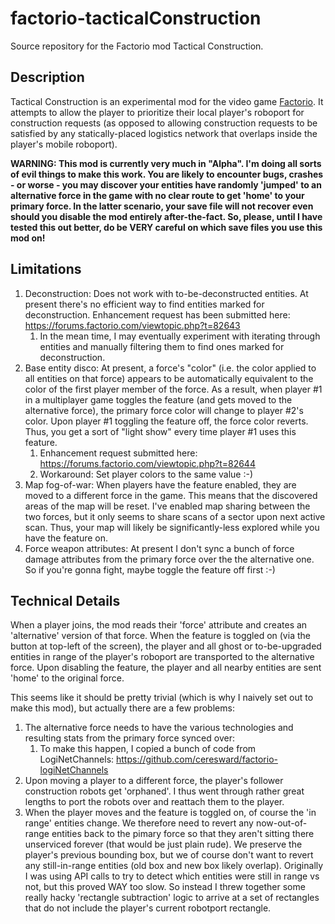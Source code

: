 # factorio-tacticalConstruction

Source repository for the Factorio mod Tactical Construction.

## Description

Tactical Construction is an experimental mod for the video game [Factorio](https://factorio.com/). It attempts to allow the player to prioritize their local player's roboport for construction requests (as opposed to allowing construction requests to be satisfied by any statically-placed logistics network that overlaps inside the player's mobile roboport).

**WARNING: This mod is currently very much in "Alpha". I'm doing all sorts of evil things to make this work. You are likely to encounter bugs, crashes - or worse - you may discover your entities have randomly 'jumped' to an alternative force in the game with no clear route to get 'home' to your primary force. In the latter scenario, your save file will not recover even should you disable the mod entirely after-the-fact. So, please, until I have tested this out better, do be VERY careful on which save files you use this mod on!**

## Limitations

1. Deconstruction: Does not work with to-be-deconstructed entities. At present there's no efficient way to find entities marked for deconstruction. Enhancement request has been submitted here: https://forums.factorio.com/viewtopic.php?t=82643
   1. In the mean time, I may eventually experiment with iterating through entities and manually filtering them to find ones marked for deconstruction.
2. Base entity disco: At present, a force's "color" (i.e. the color applied to all entities on that force) appears to be automatically equivalent to the color of the first player member of the force. As a result, when player #1 in a multiplayer game toggles the feature (and gets moved to the alternative force), the primary force color will change to player #2's color. Upon player #1 toggling the feature off, the force color reverts. Thus, you get a sort of "light show" every time player #1 uses this feature.
   1. Enhancement request submitted here: https://forums.factorio.com/viewtopic.php?t=82644
   2. Workaround: Set player colors to the same value :-)
3. Map fog-of-war: When players have the feature enabled, they are moved to a different force in the game. This means that the discovered areas of the map will be reset. I've enabled map sharing between the two forces, but it only seems to share scans of a sector upon next active scan. Thus, your map will likely be significantly-less explored while you have the feature on.
4. Force weapon attributes: At present I don't sync a bunch of force damage attributes from the primary force over the the alternative one. So if you're gonna fight, maybe toggle the feature off first :-)

## Technical Details

When a player joins, the mod reads their 'force' attribute and creates an 'alternative' version of that force.  When the feature is toggled on (via the button at top-left of the screen), the player and all ghost or to-be-upgraded entities in range of the player's roboport are transported to the alternative force.  Upon disabling the feature, the player and all nearby entities are sent 'home' to the original force.

This seems like it should be pretty trivial (which is why I naively set out to make this mod), but actually there are a few problems:

1. The alternative force needs to have the various technologies and resulting stats from the primary force synced over:
   1. To make this happen, I copied a bunch of code from LogiNetChannels: https://github.com/ceresward/factorio-logiNetChannels
2. Upon moving a player to a different force, the player's follower construction robots get 'orphaned'.  I thus went through rather great lengths to port the robots over and reattach them to the player.
3. When the player moves and the feature is toggled on, of course the 'in range' entities change.  We therefore need to revert any now-out-of-range entities back to the pimary force so that they aren't sitting there unserviced forever (that would be just plain rude).  We preserve the player's previous bounding box, but we of course don't want to revert any still-in-range entities (old box and new box likely overlap). Originally I was using API calls to try to detect which entities were still in range vs not, but this proved WAY too slow. So instead I threw together some really hacky 'rectangle subtraction' logic to arrive at a set of rectangles that do not include the player's current robotport rectangle.
